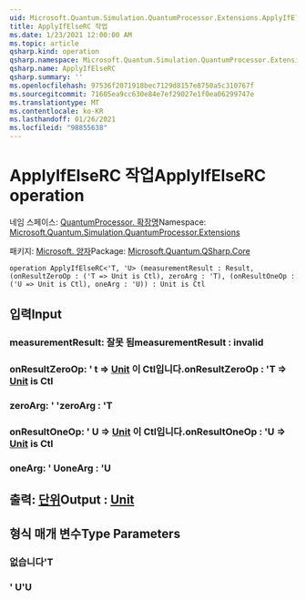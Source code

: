 ```yaml
---
uid: Microsoft.Quantum.Simulation.QuantumProcessor.Extensions.ApplyIfElseRC
title: ApplyIfElseRC 작업
ms.date: 1/23/2021 12:00:00 AM
ms.topic: article
qsharp.kind: operation
qsharp.namespace: Microsoft.Quantum.Simulation.QuantumProcessor.Extensions
qsharp.name: ApplyIfElseRC
qsharp.summary: ''
ms.openlocfilehash: 97536f2071918bec7129d8157e8750a5c310767f
ms.sourcegitcommit: 71605ea9cc630e84e7ef29027e1f0ea06299747e
ms.translationtype: MT
ms.contentlocale: ko-KR
ms.lasthandoff: 01/26/2021
ms.locfileid: "98855638"
---
```

# <a name="applyifelserc-operation"></a><span data-ttu-id="b09ae-102">ApplyIfElseRC 작업</span><span class="sxs-lookup"><span data-stu-id="b09ae-102">ApplyIfElseRC operation</span></span>

<span data-ttu-id="b09ae-103">네임 스페이스: [QuantumProcessor. 확장명](xref:Microsoft.Quantum.Simulation.QuantumProcessor.Extensions)</span><span class="sxs-lookup"><span data-stu-id="b09ae-103">Namespace: [Microsoft.Quantum.Simulation.QuantumProcessor.Extensions](xref:Microsoft.Quantum.Simulation.QuantumProcessor.Extensions)</span></span>

<span data-ttu-id="b09ae-104">패키지: [Microsoft. 양자](https://nuget.org/packages/Microsoft.Quantum.QSharp.Core)</span><span class="sxs-lookup"><span data-stu-id="b09ae-104">Package: [Microsoft.Quantum.QSharp.Core](https://nuget.org/packages/Microsoft.Quantum.QSharp.Core)</span></span>




```qsharp
operation ApplyIfElseRC<'T, 'U> (measurementResult : Result, (onResultZeroOp : ('T => Unit is Ctl), zeroArg : 'T), (onResultOneOp : ('U => Unit is Ctl), oneArg : 'U)) : Unit is Ctl
```


## <a name="input"></a><span data-ttu-id="b09ae-105">입력</span><span class="sxs-lookup"><span data-stu-id="b09ae-105">Input</span></span>

### <a name="measurementresult--__invalidresult__"></a><span data-ttu-id="b09ae-106">measurementResult: __잘못 <Result> 됨__</span><span class="sxs-lookup"><span data-stu-id="b09ae-106">measurementResult : __invalid<Result>__</span></span>




### <a name="onresultzeroop--t--unit--is-ctl"></a><span data-ttu-id="b09ae-107">onResultZeroOp: ' t => [Unit](xref:microsoft.quantum.lang-ref.unit)  이 Ctl입니다.</span><span class="sxs-lookup"><span data-stu-id="b09ae-107">onResultZeroOp : 'T => [Unit](xref:microsoft.quantum.lang-ref.unit)  is Ctl</span></span>




### <a name="zeroarg--t"></a><span data-ttu-id="b09ae-108">zeroArg: ' '</span><span class="sxs-lookup"><span data-stu-id="b09ae-108">zeroArg : 'T</span></span>




### <a name="onresultoneop--u--unit--is-ctl"></a><span data-ttu-id="b09ae-109">onResultOneOp: ' U => [Unit](xref:microsoft.quantum.lang-ref.unit)  이 Ctl입니다.</span><span class="sxs-lookup"><span data-stu-id="b09ae-109">onResultOneOp : 'U => [Unit](xref:microsoft.quantum.lang-ref.unit)  is Ctl</span></span>




### <a name="onearg--u"></a><span data-ttu-id="b09ae-110">oneArg: ' U</span><span class="sxs-lookup"><span data-stu-id="b09ae-110">oneArg : 'U</span></span>





## <a name="output--unit"></a><span data-ttu-id="b09ae-111">출력: [단위](xref:microsoft.quantum.lang-ref.unit)</span><span class="sxs-lookup"><span data-stu-id="b09ae-111">Output : [Unit](xref:microsoft.quantum.lang-ref.unit)</span></span>



## <a name="type-parameters"></a><span data-ttu-id="b09ae-112">형식 매개 변수</span><span class="sxs-lookup"><span data-stu-id="b09ae-112">Type Parameters</span></span>

### <a name="t"></a><span data-ttu-id="b09ae-113">없습니다</span><span class="sxs-lookup"><span data-stu-id="b09ae-113">'T</span></span>


### <a name="u"></a><span data-ttu-id="b09ae-114">' U</span><span class="sxs-lookup"><span data-stu-id="b09ae-114">'U</span></span>

